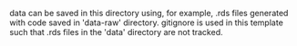data can be saved in this directory using, for example, .rds files generated
with code saved in 'data-raw' directory. gitignore is used in this template
such that .rds files in the 'data' directory are not tracked.
